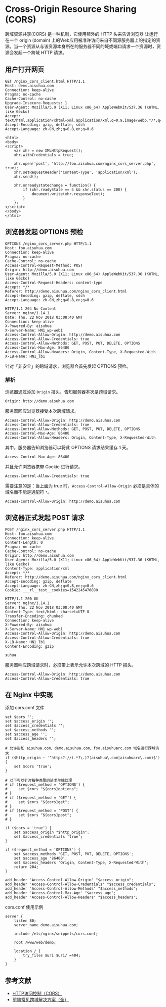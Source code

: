 # Cross-Origin Resource Sharing (CORS)

跨域资源共享(CORS) 是一种机制，它使用额外的 HTTP 头来告诉浏览器  让运行在一个 origin (domain) 上的Web应用被准许访问来自不同源服务器上的指定的资源。当一个资源从与该资源本身所在的服务器不同的域或端口请求一个资源时，资源会发起一个跨域 HTTP 请求。

## 用户打开网页

```
GET /nginx_cors_client.html HTTP/1.1
Host: demo.aisuhua.com
Connection: keep-alive
Pragma: no-cache
Cache-Control: no-cache
Upgrade-Insecure-Requests: 1
User-Agent: Mozilla/5.0 (X11; Linux x86_64) AppleWebKit/537.36 (KHTML, like Gecko)
Accept: text/html,application/xhtml+xml,application/xml;q=0.9,image/webp,*/*;q=0.8
Accept-Encoding: gzip, deflate, sdch
Accept-Language: zh-CN,zh;q=0.8,en;q=0.6

<html>
<body>
<script>
    var xhr = new XMLHttpRequest();
    xhr.withCredentials = true;
  
    xhr.open('post', 'http://foo.aisuhua.com/nginx_cors_server.php', true);
    xhr.setRequestHeader('Content-Type', 'application/xml');
    xhr.send();

    xhr.onreadystatechange = function() {
        if (xhr.readyState == 4 && xhr.status == 200) {
            document.write(xhr.responseText);
        }
    };
</script>
</body>
</html>
```

## 浏览器发起 OPTIONS 预检 


```
OPTIONS /nginx_cors_server.php HTTP/1.1
Host: foo.aisuhua.com
Connection: keep-alive
Pragma: no-cache
Cache-Control: no-cache
Access-Control-Request-Method: POST
Origin: http://demo.aisuhua.com
User-Agent: Mozilla/5.0 (X11; Linux x86_64) AppleWebKit/537.36 (KHTML, like Gecko)
Access-Control-Request-Headers: content-type
Accept: */*
Referer: http://demo.aisuhua.com/nginx_cors_client.html
Accept-Encoding: gzip, deflate, sdch
Accept-Language: zh-CN,zh;q=0.8,en;q=0.6

HTTP/1.1 204 No Content
Server: nginx/1.14.1
Date: Thu, 22 Nov 2018 03:08:40 GMT
Connection: keep-alive
X-Powered-By: aisuhua
X-Server-Name: HN1_wp-web1
Access-Control-Allow-Origin: http://demo.aisuhua.com
Access-Control-Allow-Credentials: true
Access-Control-Allow-Methods: GET, POST, PUT, DELETE, OPTIONS
Access-Control-Max-Age: 86400
Access-Control-Allow-Headers: Origin, Content-Type, X-Requested-With
X-LB-Name: HN1_lb1
```

针对「非安全」的跨域请求，浏览器会首先发起 OPTIONS 预检。

### 解析

浏览器通过添加 `Origin` 报头，告知服务器本次是跨域请求。

```http
Origin: http://demo.aisuhua.com
```

服务器回应浏览器接受本次跨域请求。

```http
Access-Control-Allow-Origin: http://demo.aisuhua.com
Access-Control-Allow-Credentials: true
Access-Control-Allow-Methods: GET, POST, PUT, DELETE, OPTIONS
Access-Control-Max-Age: 86400
Access-Control-Allow-Headers: Origin, Content-Type, X-Requested-With
```

其中，服务器告知浏览器可以将此 OPTIONS 请求结果缓存 1 天。

```http
Access-Control-Max-Age: 86400
```

并且允许浏览器携带 Cookie 进行请求。

```http
Access-Control-Allow-Credentials: true
```

需要注意的是：当上面为 true 时，`Access-Control-Allow-Origin` 必须是具体的域名而不能是通配符 `*`。

```http
Access-Control-Allow-Origin: http://demo.aisuhua.com
```

## 浏览器正式发起 POST 请求

```
POST /nginx_cors_server.php HTTP/1.1
Host: foo.aisuhua.com
Connection: keep-alive
Content-Length: 0
Pragma: no-cache
Cache-Control: no-cache
Origin: http://demo.aisuhua.com
User-Agent: Mozilla/5.0 (X11; Linux x86_64) AppleWebKit/537.36 (KHTML, like Gecko)
Content-Type: application/xml
Accept: */*
Referer: http://demo.aisuhua.com/nginx_cors_client.html
Accept-Encoding: gzip, deflate
Accept-Language: zh-CN,zh;q=0.8,en;q=0.6
Cookie: ___rl__test__cookies=1542245476890

HTTP/1.1 200 OK
Server: nginx/1.14.1
Date: Thu, 22 Nov 2018 03:08:40 GMT
Content-Type: text/html; charset=UTF-8
Transfer-Encoding: chunked
Connection: keep-alive
X-Powered-By: aisuhua
X-Server-Name: HN1_wp-web1
Access-Control-Allow-Origin: http://demo.aisuhua.com
Access-Control-Allow-Credentials: true
X-LB-Name: HN1_lb1
Content-Encoding: gzip

suhua
```

服务器响应跨域请求时，必须带上表示允许本次跨域的 HTTP 报头。

```http
Access-Control-Allow-Origin: http://demo.aisuhua.com
Access-Control-Allow-Credentials: true
```

## 在 Nginx 中实现

添加 cors.conf 文件

```nginx
set $cors '';
set $access_origin '';
set $access_credentials '';
set $access_methods '';
set $access_age '';
set $access_headers '';

# 允许形如 aisuhua.com、demo.aisuhua.com、foo.aisuhuarc.com 域名进行跨域请求
if ($http_origin ~ '^https?://(.*?\.)?(aisuhua\.com|aisuhuarc\.com)$') {
    set $cors 'true';
}

# 以下可以针对每种类型的请求单独处理
# if ($request_method = 'OPTIONS') {
#     set $cors "${cors}options";
# }
# if ($request_method = 'GET') {
#     set $cors "${cors}get";
# }
# if ($request_method = 'POST') {
#     set $cors "${cors}post";
# }

if ($cors = 'true') {
    set $access_origin "$http_origin";
    set $access_credentials 'true';
}

if ($request_method = 'OPTIONS') {
    set $access_methods 'GET, POST, PUT, DELETE, OPTIONS';
    set $access_age '86400';
    set $access_headers 'Origin, Content-Type, X-Requested-With';
    return 204;
}

add_header 'Access-Control-Allow-Origin' "$access_origin";
add_header 'Access-Control-Allow-Credentials' "$access_credentials";
add_header 'Access-Control-Allow-Methods' "$access_methods";
add_header 'Access-Control-Max-Age' "$access_age";
add_header 'Access-Control-Allow-Headers' "$access_headers";
```

cors.conf 使用示例

```nginx
server {
    listen 80;
    server_name demo.aisuhua.com;
    
    include /etc/nginx/snippets/cors.conf;
    
    root /www/web/demo;

    location / {
        try_files $uri $uri/ =404;
    }
}
```

## 参考文献

- [HTTP访问控制（CORS）](https://developer.mozilla.org/zh-CN/docs/Web/HTTP/Access_control_CORS)
- [前端常见跨域解决方案（全）](https://segmentfault.com/a/1190000011145364)
